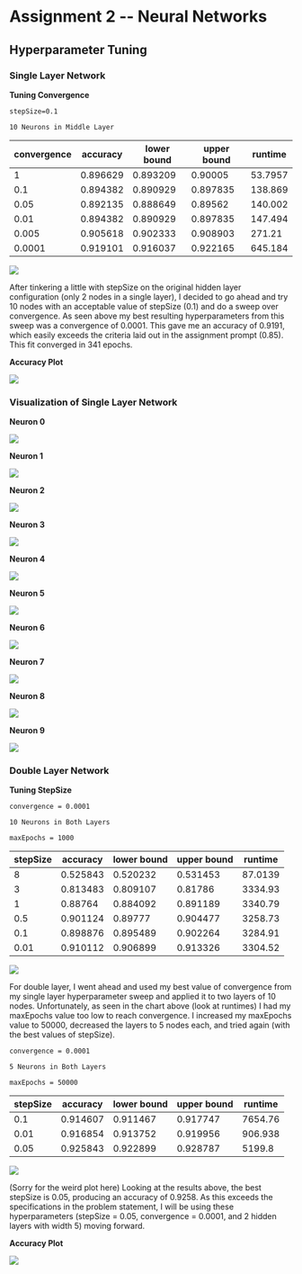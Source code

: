# Assignment 2 -- Neural Networks

## Hyperparameter Tuning

### Single Layer Network

**Tuning Convergence**

`stepSize=0.1`

`10 Neurons in Middle Layer`

| convergence | accuracy | lower bound | upper bound | runtime |
| ----------- | -------- | ----------- | ----------- | ------- |
| 1           | 0.896629 | 0.893209    | 0.90005     | 53.7957 |
| 0.1         | 0.894382 | 0.890929    | 0.897835    | 138.869 |
| 0.05        | 0.892135 | 0.888649    | 0.89562     | 140.002 |
| 0.01        | 0.894382 | 0.890929    | 0.897835    | 147.494 |
| 0.005       | 0.905618 | 0.902333    | 0.908903    | 271.21  |
| 0.0001      | 0.919101 | 0.916037    | 0.922165    | 645.184 |

![](2020-11-28-20-04-55.png)

After tinkering a little with stepSize on the original hidden layer configuration (only 2 nodes in a single layer), I decided to go ahead and try 10 nodes with an acceptable value of stepSize (0.1) and do a sweep over convergence. As seen above my best resulting hyperparameters from this sweep was a convergence of 0.0001. This gave me an accuracy of 0.9191, which easily exceeds the criteria laid out in the assignment prompt (0.85). This fit converged in 341 epochs.

**Accuracy Plot**

![](2020-11-29-16-35-38.png)

### Visualization of Single Layer Network

**Neuron 0**

![](2020-11-29-16-40-19.png)

**Neuron 1**

![](2020-11-29-16-41-03.png)

**Neuron 2**

![](2020-11-29-16-41-13.png)

**Neuron 3**

![](2020-11-29-16-41-29.png)

**Neuron 4**

![](2020-11-29-16-41-38.png)

**Neuron 5**

![](2020-11-29-16-41-47.png)

**Neuron 6**

![](2020-11-29-16-41-54.png)

**Neuron 7**

![](2020-11-29-16-42-02.png)

**Neuron 8**

![](2020-11-29-16-42-11.png)

**Neuron 9**

![](2020-11-29-16-42-17.png)

### Double Layer Network

**Tuning StepSize**

`convergence = 0.0001`

`10 Neurons in Both Layers`

`maxEpochs = 1000`

| stepSize | accuracy | lower bound | upper bound | runtime |
| -------- | -------- | ----------- | ----------- | ------- |
| 8        | 0.525843 | 0.520232    | 0.531453    | 87.0139 |
| 3        | 0.813483 | 0.809107    | 0.81786     | 3334.93 |
| 1        | 0.88764  | 0.884092    | 0.891189    | 3340.79 |
| 0.5      | 0.901124 | 0.89777     | 0.904477    | 3258.73 |
| 0.1      | 0.898876 | 0.895489    | 0.902264    | 3284.91 |
| 0.01     | 0.910112 | 0.906899    | 0.913326    | 3304.52 |

![](2020-11-29-11-32-28.png)

For double layer, I went ahead and used my best value of convergence from my single layer hyperparameter sweep and applied it to two layers of 10 nodes. Unfortunately, as seen in the chart above (look at runtimes) I had my maxEpochs value too low to reach convergence. I increased my maxEpochs value to 50000, decreased the layers to 5 nodes each, and tried again (with the best values of stepSize).

`convergence = 0.0001`

`5 Neurons in Both Layers`

`maxEpochs = 50000`

| stepSize | accuracy | lower bound | upper bound | runtime |
| -------- | -------- | ----------- | ----------- | ------- |
| 0.1      | 0.914607 | 0.911467    | 0.917747    | 7654.76 |
| 0.01     | 0.916854 | 0.913752    | 0.919956    | 906.938 |
| 0.05     | 0.925843 | 0.922899    | 0.928787    | 5199.8  |

![](2020-11-29-13-39-00.png)

(Sorry for the weird plot here) Looking at the results above, the best stepSize is 0.05, producing an accuracy of 0.9258. As this exceeds the specifications in the problem statement, I will be using these hyperparameters (stepSize = 0.05, convergence = 0.0001, and 2 hidden layers with width 5) moving forward.

**Accuracy Plot**

![](2020-11-29-16-39-08.png)
